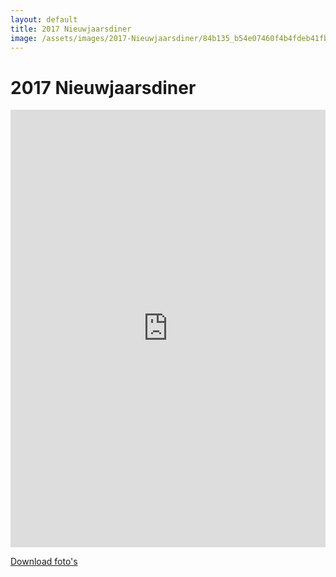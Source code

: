 ```yaml
---
layout: default
title: 2017 Nieuwjaarsdiner
image: /assets/images/2017-Nieuwjaarsdiner/84b135_b54e07460f4b4fdeb41fb3c94ea27c31~mv2_d_4128_2322_s_2.jpg
---
```


# 2017 Nieuwjaarsdiner

<iframe src="https://albumizr.com/a/GXG3" scrolling="no" frameborder="0" allowfullscreen width="100%" height="700px"></iframe>

[Download foto's](/assets/images/2017-Nieuwjaarsdiner/)
